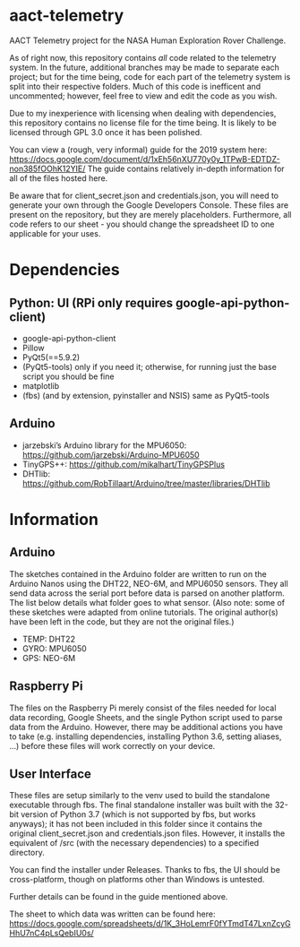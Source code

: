 # aact-telemetry
 AACT Telemetry project for the NASA Human Exploration Rover Challenge.
 
 As of right now, this repository contains *all* code related to the telemetry system. In the future, additional branches may be made to separate each project; but for the time being, code for each part of the telemetry system is split into their respective folders. Much of this code is inefficent and uncommented; however, feel free to view and edit the code as you wish.
 
 Due to my inexperience with licensing when dealing with dependencies, this repository contains no license file for the time being. It is likely to be licensed through GPL 3.0 once it has been polished.
 
 You can view a (rough, very informal) guide for the 2019 system here: https://docs.google.com/document/d/1xEh56nXU770y0y_1TPwB-EDTDZ-non385fOOhK12YIE/
 The guide contains relatively in-depth information for all of the files hosted here.
 
 Be aware that for client_secret.json and credentials.json, you will need to generate your own through the Google Developers Console. These files are present on the repository, but they are merely placeholders.
 Furthermore, all code refers to our sheet - you should change the spreadsheet ID to one applicable for your uses.
 
# Dependencies
## Python: UI (RPi only requires google-api-python-client) 
 - google-api-python-client
 - Pillow
 - PyQt5(==5.9.2)
 - (PyQt5-tools) only if you need it; otherwise, for running just the base script you should be fine
 - matplotlib
 - (fbs) (and by extension, pyinstaller and NSIS) same as PyQt5-tools
## Arduino
 - jarzebski’s Arduino library for the MPU6050: https://github.com/jarzebski/Arduino-MPU6050
 - TinyGPS++: https://github.com/mikalhart/TinyGPSPlus
 - DHTlib: https://github.com/RobTillaart/Arduino/tree/master/libraries/DHTlib
 
# Information
## Arduino
 The sketches contained in the Arduino folder are written to run on the Arduino Nanos using the DHT22, NEO-6M, and MPU6050 sensors. They all send data across the serial port before data is parsed on another platform. The list below details what folder goes to what sensor. (Also note: some of these sketches were adapted from online tutorials. The original author(s) have been left in the code, but they are not the original files.)
 - TEMP: DHT22
 - GYRO: MPU6050
 - GPS: NEO-6M

## Raspberry Pi
 The files on the Raspberry Pi merely consist of the files needed for local data recording, Google Sheets, and the single Python script used to parse data from the Arduino. However, there may be additional actions you have to take (e.g. installing dependencies, installing Python 3.6, setting aliases, ...) before these files will work correctly on your device.
 
 ## User Interface
  These files are setup similarly to the venv used to build the standalone executable through fbs. The final standalone installer was built with the 32-bit version of Python 3.7 (which is not supported by fbs, but works anyways); it has not been included in this folder since it contains the original client_secret.json and credentials.json files. However, it installs the equivalent of /src (with the necessary dependencies) to a specified directory.
  
  You can find the installer under Releases. Thanks to fbs, the UI should be cross-platform, though on platforms other than Windows is untested.
  
  Further details can be found in the guide mentioned above.
  
  The sheet to which data was written can be found here: https://docs.google.com/spreadsheets/d/1K_3HoLemrF0fYTmdT47LxnZcyGHhU7nC4pLsQebIU0s/
